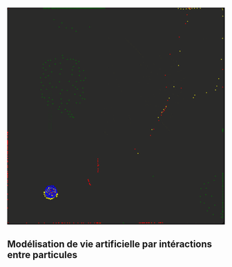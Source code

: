 ![Particules](https://github.com/ReyGuillaume/particle-life/blob/main/animation-particles.gif "Particules")

## Modélisation de vie artificielle par intéractions entre particules